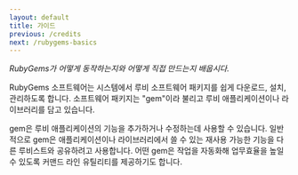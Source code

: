 ```yaml
---
layout: default
title: 가이드
previous: /credits
next: /rubygems-basics
---
```


<em class="t-gray">RubyGems가 어떻게 동작하는지와 어떻게 직접 만드는지 배웁시다.</em>

RubyGems 소프트웨어는 시스템에서 루비 소프트웨어 패키지를 쉽게 다운로드,
설치, 관리하도록 합니다. 소프트웨어 패키지는 "gem"이라 불리고 루비
애플리케이션이나 라이브러리를 담고 있습니다.

gem은 루비 애플리케이션의 기능을 추가하거나 수정하는데 사용할 수 있습니다.
일반적으로 gem은 애플리케이션이나 라이브러리에서 쓸 수 있는 재사용 가능한
기능을 다른 루비스트와 공유하려고 사용합니다. 어떤 gem은 작업을 자동화해
업무효율을 높일 수 있도록 커맨드 라인 유틸리티를 제공하기도 합니다.
